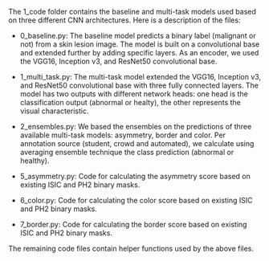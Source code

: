 The 1_code folder contains the baseline and multi-task models used based on three different CNN architectures. Here is a description of the files:

- 0_baseline.py: The baseline model predicts a binary label (malignant or not) from a skin lesion image. The model is built on a convolutional base and extended further by adding specific layers. As an encoder, we used the VGG16, Inception v3, and ResNet50 convolutional base.

- 1_multi_task.py: The multi-task model extended the VGG16, Inception v3, and ResNet50 convolutional base with three fully connected layers. The model has two outputs with different network heads: one head is the classification output (abnormal or healty), the other represents the visual characteristic.

- 2_ensembles.py: We based the ensembles on the predictions of three available multi-task models: asymmetry, border and color. Per annotation source (student, crowd and automated), we calculate using averaging ensemble technique the class prediction (abnormal or healthy).

- 5_asymmetry.py: Code for calculating the asymmetry score based on existing ISIC and PH2 binary masks.

- 6_color.py: Code for calculating the color score based on existing ISIC and PH2 binary masks.

- 7_border.py: Code for calculating the border score based on existing ISIC and PH2 binary masks.

The remaining code files contain helper functions used by the above files.
